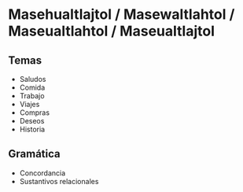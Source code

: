 # Masehualtlajtol / Masewaltlahtol / Maseualtlahtol / Maseualtlajtol

## Temas 

- Saludos
- Comida
- Trabajo
- Viajes 
- Compras 
- Deseos 
- Historia

## Gramática 

- Concordancia 
- Sustantivos relacionales
